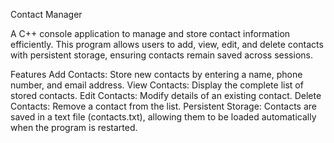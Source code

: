 Contact Manager


A C++ console application to manage and store contact information efficiently. This program allows users to add, view, edit, and delete contacts with persistent storage, ensuring contacts remain saved across sessions.

Features
Add Contacts: Store new contacts by entering a name, phone number, and email address.
View Contacts: Display the complete list of stored contacts.
Edit Contacts: Modify details of an existing contact.
Delete Contacts: Remove a contact from the list.
Persistent Storage: Contacts are saved in a text file (contacts.txt), allowing them to be loaded automatically when the program is restarted.
